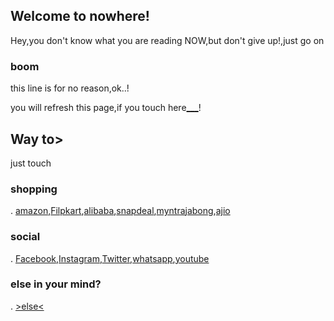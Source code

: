 ## Welcome to nowhere! 

Hey,you don't know what you are reading NOW,but don't give up!,just go on 

### boom

this line is for no reason,ok..!


you will refresh this page,if you touch here[___](https://prasadgola.github.io/In)!



## Way to>

just touch

###   shopping



.     [amazon](https://www.amazon.in/ref=ap_frn_logo),[Filpkart](https://www.flipkart.com/),[alibaba](https://www.alibaba.com/?spm=a2700.8293689.scGlobalHomeHeader.6.L7xTkV),[snapdeal](https://www.snapdeal.com/),[myntra](https://www.myntra.com/)[jabong](https://www.jabong.com/),[ajio](https://www.ajio.com/)


###   social

.     [Facebook](https://www.facebook.com/),[Instagram](https://www.instagram.com/),[Twitter](https://twitter.com/),[whatsapp](https://web.whatsapp.com/),[youtube](https://www.youtube.com/)


###  else in your mind?


.       [>else<](https://www.google.co.in/?gfe_rd=cr&dcr=0&ei=MoiFWtGaOKfAXuSdndAP)
